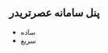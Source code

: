 <br-img width="538" src="/login-slider/fa/slide-1.png"></br-img>

## پنل سامانه عصرتریدر

* ساده
* سریع

